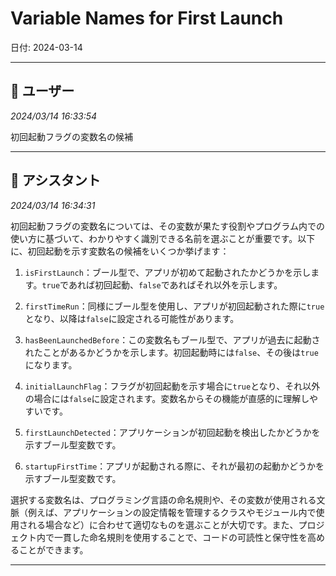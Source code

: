 # Variable Names for First Launch

日付: 2024-03-14

---

## 👤 ユーザー
*2024/03/14 16:33:54*

初回起動フラグの変数名の候補

---

## 🤖 アシスタント
*2024/03/14 16:34:31*

初回起動フラグの変数名については、その変数が果たす役割やプログラム内での使い方に基づいて、わかりやすく識別できる名前を選ぶことが重要です。以下に、初回起動を示す変数名の候補をいくつか挙げます：

1. `isFirstLaunch`：ブール型で、アプリが初めて起動されたかどうかを示します。`true`であれば初回起動、`false`であればそれ以外を示します。

2. `firstTimeRun`：同様にブール型を使用し、アプリが初回起動された際に`true`となり、以降は`false`に設定される可能性があります。

3. `hasBeenLaunchedBefore`：この変数名もブール型で、アプリが過去に起動されたことがあるかどうかを示します。初回起動時には`false`、その後は`true`になります。

4. `initialLaunchFlag`：フラグが初回起動を示す場合に`true`となり、それ以外の場合には`false`に設定されます。変数名からその機能が直感的に理解しやすいです。

5. `firstLaunchDetected`：アプリケーションが初回起動を検出したかどうかを示すブール型変数です。

6. `startupFirstTime`：アプリが起動される際に、それが最初の起動かどうかを示すブール型変数です。

選択する変数名は、プログラミング言語の命名規則や、その変数が使用される文脈（例えば、アプリケーションの設定情報を管理するクラスやモジュール内で使用される場合など）に合わせて適切なものを選ぶことが大切です。また、プロジェクト内で一貫した命名規則を使用することで、コードの可読性と保守性を高めることができます。

---
